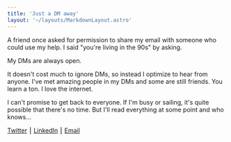 ```yaml
---
title: 'Just a DM away'
layout: '~/layouts/MarkdownLayout.astro'
---
```


A friend once asked for permission to share my email with someone who could use my help. I said "you're living in the 90s" by asking.

My DMs are always open.

It doesn't cost much to ignore DMs, so instead I optimize to hear from anyone. I've met amazing people in my DMs and some are still friends. You learn a ton. I love the internet.

I can't promise to get back to everyone. If I'm busy or sailing, it's quite possible that there's no time. But I'll read everything at some point and who knows...

[Twitter](https://twitter.com/jmwind) ⎮ [LinkedIn](https://ca.linkedin.com/in/jmlemieux-613) ⎮ [Email](mailto:jml@buildrightside.com)
